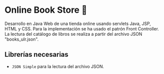 # Online Book Store 📖
Desarrollo en Java Web de una tienda online usando servlets Java, JSP, HTML y CSS. Para la implementación se ha usado el patrón Front Controller.
La lectura del catálogo de libros se realiza a partir del archivo JSON "books_ulr.json".

## Librerías necesarias 
* `JSON Simple` para la lectura del archivo JSON.
